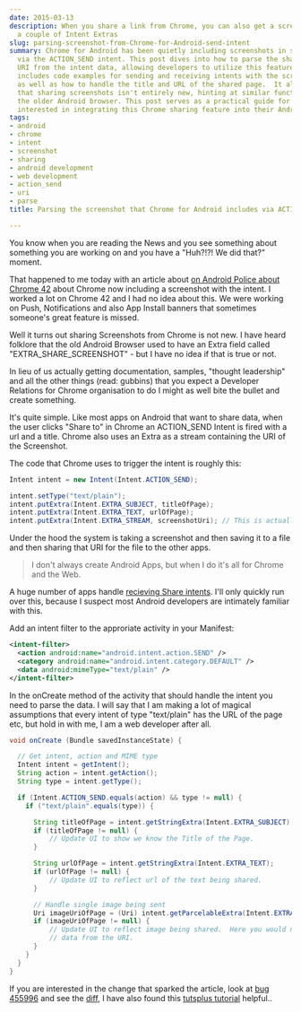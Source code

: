 ```yaml
---
date: 2015-03-13
description: When you share a link from Chrome, you can also get a screenshot using
  a couple of Intent Extras
slug: parsing-screenshot-from-Chrome-for-Android-send-intent
summary: Chrome for Android has been quietly including screenshots in shared links
  via the ACTION_SEND intent. This post dives into how to parse the shared screenshot
  URI from the intent data, allowing developers to utilize this feature in their apps.  It
  includes code examples for sending and receiving intents with the screenshot URI,
  as well as how to handle the title and URL of the shared page.  It also clarifies
  that sharing screenshots isn't entirely new, hinting at similar functionality in
  the older Android browser. This post serves as a practical guide for developers
  interested in integrating this Chrome sharing feature into their Android applications.
tags:
- android
- chrome
- intent
- screenshot
- sharing
- android development
- web development
- action_send
- uri
- parse
title: Parsing the screenshot that Chrome for Android includes via ACTION_SEND intent

---
```


You know when you are reading the News and you see something about something you are working on and you have a "Huh?!?! We did that?" moment.

That happened to me today with an article about [on Android Police about Chrome 42](http://www.androidpolice.com/2015/03/13/chrome-v42-automatically-includes-a-screenshot-when-you-share-a-webpage/) about Chrome now including a screenshot with the intent.  I worked a lot on Chrome 42 and I had no idea about this.  We were working on Push, Notifications and also App Install banners that sometimes someone's great feature is missed.

Well it turns out sharing Screenshots from Chrome is not new.  I have heard folklore that the old Android Browser used to have an Extra field called "EXTRA_SHARE_SCREENSHOT" - but I have no idea if that is true or not.

In lieu of us actually getting documentation, samples, "thought leadership" and all the other things (read: gubbins) that you expect a Developer Relations for Chrome organisation to do I might as well bite the bullet and create something.

It's quite simple. Like most apps on Android that want to share data, when the user clicks "Share to" in Chrome an ACTION_SEND Intent is fired with a url and a title. Chrome also uses an Extra as a stream containing the URI of the Screenshot.

The code that Chrome uses to trigger the intent is roughly this:

```Java
Intent intent = new Intent(Intent.ACTION_SEND);

intent.setType("text/plain");
intent.putExtra(Intent.EXTRA_SUBJECT, titleOfPage);
intent.putExtra(Intent.EXTRA_TEXT, urlOfPage);
intent.putExtra(Intent.EXTRA_STREAM, screenshotUri); // This is actually a URI to a file that stores the screenshot
```

Under the hood the system is taking a screenshot and then saving it to a file and then sharing that URI for the file to the other apps.

>  I don't always create Android Apps, but when I do it's all for Chrome and the Web.

A huge number of apps handle [recieving Share intents](http://developer.android.com/training/sharing/receive.html).  I'll only quickly run over this, because I suspect most Android developers are intimately familiar with this.

Add an intent filter to the approriate activity in your Manifest:

```XML
<intent-filter>
  <action android:name="android.intent.action.SEND" />
  <category android:name="android.intent.category.DEFAULT" />
  <data android:mimeType="text/plain" />
</intent-filter>
```
In the onCreate method of the activity that should handle the intent you need to parse the data.  I will say that I am making a lot of magical assumptions that every intent of type "text/plain" has the URL of the page etc, but hold in with me, I am a web developer after all.

```Java
void onCreate (Bundle savedInstanceState) {

  // Get intent, action and MIME type
  Intent intent = getIntent();
  String action = intent.getAction();
  String type = intent.getType();

  if (Intent.ACTION_SEND.equals(action) && type != null) {
    if ("text/plain".equals(type)) {

      String titleOfPage = intent.getStringExtra(Intent.EXTRA_SUBJECT);
      if (titleOfPage != null) {
          // Update UI to show we know the Title of the Page.
      }

      String urlOfPage = intent.getStringExtra(Intent.EXTRA_TEXT);
      if (urlOfPage != null) {
          // Update UI to reflect url of the text being shared.
      }

      // Handle single image being sent
      Uri imageUriOfPage = (Uri) intent.getParcelableExtra(Intent.EXTRA_STREAM);
      if (imageUriOfPage != null) {
          // Update UI to reflect image being shared.  Here you would need to read the
          // data from the URI.
      }
    }
  }
}
```

If you are interested in the change that sparked the article, look at [bug 455996](https://code.google.com/p/chromium/issues/detail?id=455996) and see the [diff](https://codereview.chromium.org/972293003/diff/40001/chrome/android/java/src/org/chromium/chrome/browser/share/ShareHelper.java), I have also found this [tutsplus tutorial](http://code.tutsplus.com/tutorials/android-sdk-receiving-data-from-the-send-intent--mobile-14878) helpful..
